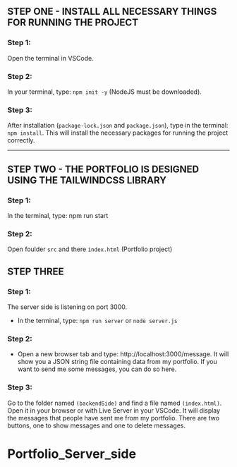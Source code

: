 ## STEP ONE - INSTALL ALL NECESSARY THINGS FOR RUNNING THE PROJECT

### Step 1:

Open the terminal in VSCode.

### Step 2:

In your terminal, type: `npm init -y` (NodeJS must be downloaded).

### Step 3:

After installation (`package-lock.json` and `package.json`), type in the terminal: `npm install`. This will install the necessary packages for running the project correctly.

---

## STEP TWO - THE PORTFOLIO IS DESIGNED USING THE TAILWINDCSS LIBRARY

### Step 1:

In the terminal, type:
npm run start

### Step 2:

Open foulder `src` and there `index.html` (Portfolio project)

## STEP THREE

### Step 1:

The server side is listening on port 3000.

- In the terminal, type: `npm run server` or `node server.js`

### Step 2:

- Open a new browser tab and type: http://localhost:3000/message. It will show you a JSON string file containing data from my portfolio. If you want to send me some messages, you can do so here.

### Step 3:

Go to the folder named `(backendSide)` and find a file named `(index.html)`. Open it in your browser or with Live Server in your VSCode. It will display the messages that people have sent me from my portfolio. There are two buttons, one to show messages and one to delete messages.
# Portfolio_Server_side
